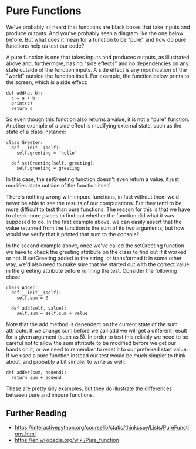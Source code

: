 # Pure Functions

We've probably all heard that functions are black boxes that take inputs and
produce outputs. And you've probably seen a diagram like the one below before.
But what does it mean for a function to be "pure" and how do pure functions help
us test our code?

A pure function is one that takes inputs and produces outputs, as illustrated
above and, furthermore, has no "side effects" and no dependencies on any state
outside of the function inputs. A side effect is any modification of the "world"
outside the function itself. For example, the function below prints to the
screen, which is a side effect:

```python3
def add(a, b):
  c = a + b
  print(c)
  return c
```

So even though this function also returns a value, it is not a "pure" function.
Another example of a side effect is modifying external state, such as the state
of a class instance:

```python3
class Greeter:
  def __init__(self):
    self.greeting = 'hello'

  def setGreeting(self, greeting):
    self.greeting = greeting
```

In this case, the setGreeting function doesn't even return a value, it just
modifies state outside of the function itself.

There's nothing wrong with impure functions, in fact without them we'd never be
able to see the results of our computations. But they tend to be more difficult
to test than pure functions. The reason for this is that we have to check more
places to find out whether the function did what it was supposed to do. In the
first example above, we can easily assert that the value returned from the
function is the sum of its two arguments, but how would we verify that it
printed that sum to the console?

In the second example above, once we've called the setGreeting function we have
to check the greeting attribute on the class to find out if it worked or not. If
setGreeting added to the string, or transformed it in some other way, we'd also
need to make sure that we started out with the correct value in the greeting
attribute before running the test. Consider the following class:

```python3
class Adder:
  def __init__(self):
    self.sum = 0

  def add(self, value):
    self.sum = self.sum + value
```

Note that the add method is dependent on the current state of the sum attribute.
If we change sum before we call add we will get a different result for a given
argument (such as 5). In order to test this reliably we need to be careful not
to allow the sum attribute to be modified before we get our hands on it, or we
need to remember to reset it to our preferred start value. If we used a pure
function instead our test would be much simpler to think about, and probably a
bit simpler to write as well:

```python3
def adder(sum, addend):
  return sum + addend
```

These are pretty silly examples, but they do illustrate the differences between
pure and impure functions.

## Further Reading

  * https://interactivepython.org/courselib/static/thinkcspy/Lists/PureFunctions.html
  * https://en.wikipedia.org/wiki/Pure_function

